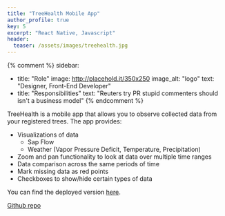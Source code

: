 ```yaml
---
title: "TreeHealth Mobile App"
author_profile: true
key: 5
excerpt: "React Native, Javascript"
header:
  teaser: /assets/images/treehealth.jpg
---
```


{% comment %} 
sidebar:
  - title: "Role"
    image: http://placehold.it/350x250
    image_alt: "logo"
    text: "Designer, Front-End Developer"
  - title: "Responsibilities"
    text: "Reuters try PR stupid commenters should isn't a business model"
{% endcomment %} 

TreeHealth is a mobile app that allows you to observe collected data from your registered trees. The app provides:

- Visualizations of data
  - Sap Flow
  - Weather (Vapor Pressure Deficit, Temperature, Precipitation)
- Zoom and pan functionality to look at data over multiple time ranges
- Data comparison across the same periods of time
- Mark missing data as red points
- Checkboxes to show/hide certain types of data

You can find the deployed version [here](https://treehealth-dfcd1.web.app/).


[Github repo](https://github.com/394-s21/treehealth)